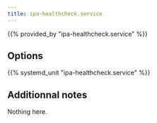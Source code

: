 ```yaml
---
title: ipa-healthcheck.service
---
```


{{% provided_by "ipa-healthcheck.service" %}}

## Options

{{% systemd_unit "ipa-healthcheck.service" %}}

## Additionnal notes

Nothing here.